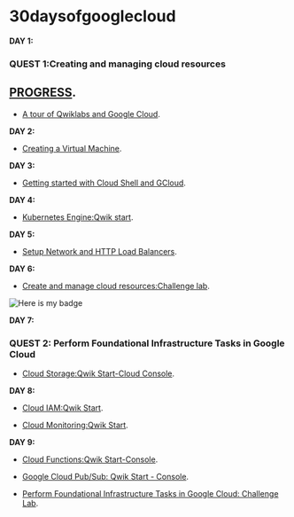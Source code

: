 # 30daysofgooglecloud
**DAY 1:**

### QUEST 1:Creating and managing cloud resources
## [PROGRESS](https://google.qwiklabs.com/quests/120#).

- [A tour of Qwiklabs and Google Cloud](https://google.qwiklabs.com/focuses/2794?parent=catalog).

**DAY 2:**

- [Creating a Virtual Machine](https://google.qwiklabs.com/focuses/3563?parent=catalog).

**DAY 3:**

- [Getting started with Cloud Shell and GCloud](https://google.qwiklabs.com/focuses/563?parent=catalog).

**DAY 4:**

- [Kubernetes Engine:Qwik start](https://google.qwiklabs.com/focuses/878?parent=catalog).

**DAY 5:**

- [Setup Network and HTTP Load Balancers](https://google.qwiklabs.com/focuses/12007?parent=catalog).

**DAY 6:**

- [Create and manage cloud resources:Challenge lab](https://google.qwiklabs.com/focuses/10258?parent=catalog).

![Here is my badge](https://res.cloudinary.com/practicaldev/image/fetch/s--7rOakUjH--/c_limit%2Cf_auto%2Cfl_progressive%2Cq_auto%2Cw_880/https://dev-to-uploads.s3.amazonaws.com/i/y2ix1hmiwaqp9gq4pcqh.png)

**DAY 7:**

### QUEST 2: Perform Foundational Infrastructure Tasks in Google Cloud

- [Cloud Storage:Qwik Start-Cloud Console](https://google.qwiklabs.com/focuses/1760?parent=catalog).

**DAY 8:**
- [Cloud IAM:Qwik Start](https://run.qwiklabs.com/focuses/551?parent=catalog).

- [Cloud Monitoring:Qwik Start](https://run.qwiklabs.com/focuses/10599?parent=catalog).

**DAY 9:**

- [Cloud Functions:Qwik Start-Console](https://run.qwiklabs.com/focuses/1763?parent=catalog).

- [Google Cloud Pub/Sub: Qwik Start - Console](https://run.qwiklabs.com/focuses/3719?parent=catalog).

- [Perform Foundational Infrastructure Tasks in Google Cloud: Challenge Lab](https://run.qwiklabs.com/focuses/10379?parent=catalog).
